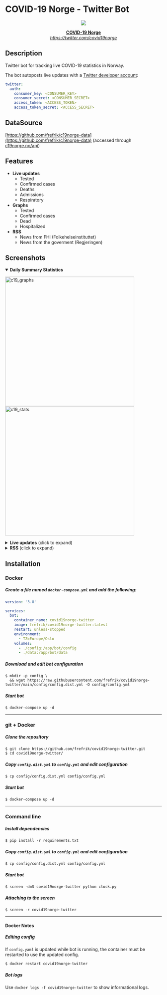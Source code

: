 # COVID-19 Norge - Twitter Bot
<a href="https://twitter.com/covid19norge">
<div align="center">
<img src="https://user-images.githubusercontent.com/11590359/83902735-38810c80-a75d-11ea-94f8-dbc6aff85a61.png"/>

<b>COVID-19 Norge</b><br>
*https://twitter.com/covid19norge*
</div>
</a>

## Description
Twitter bot for tracking live COVID-19 statistics in Norway.

The bot autoposts live updates with a [Twitter developer account](https://developer.twitter.com/en/apply-for-access):
```yaml
twitter:
  auth:
    consumer_key: <CONSUMER_KEY>
    consumer_secret: <CONSUMER_SECRET>
    access_token: <ACCESS_TOKEN>
    access_token_secret: <ACCESS_SECRET>
```

## DataSource
[https://github.com/frefrik/c19norge-data](https://github.com/frefrik/c19norge-data) (accessed through [c19norge.no/api](https://c19norge.no/api))

## Features

- **Live updates**
  - Tested
  - Confirmed cases
  - Deaths
  - Admissions
  - Respiratory
- **Graphs**
  - Tested
  - Confirmed cases
  - Dead
  - Hospitalized
- **RSS**
  - News from FHI (Folkehelseinstituttet)
  - News from the goverment (Regjeringen)

## Screenshots

<details open>
<summary><b>Daily Summary Statistics</b></summary>

<p align="left">
<img width=415 alt="c19_graphs" src="https://user-images.githubusercontent.com/11590359/103143694-0b597300-471c-11eb-820c-ea3ed1913d73.png">
<img width=415 alt="c19_stats" src="https://user-images.githubusercontent.com/11590359/103143687-f846a300-471b-11eb-9e0b-a855099b4057.png">
</p>

</details>

<details>
<summary><b>Live updates</b> (click to expand)</summary>
<p align="left">
<img width=500 alt="c19_live" src="https://user-images.githubusercontent.com/11590359/103143763-3395a180-471d-11eb-9414-8230b4974ffc.png">
</p>
</details>

<details>
<summary><b>RSS</b> (click to expand)</summary>
<p align="left">
 <img width=415 alt="c19_rss-1" src="https://user-images.githubusercontent.com/11590359/103143703-35129a00-471c-11eb-82f4-f802ae3bbd0d.png">
 <img width=415 alt="c19_rss-2" src="https://user-images.githubusercontent.com/11590359/103143731-c1bd5800-471c-11eb-8437-c7a0a2086e91.png">
</p>
</details>

## Installation

### Docker
##### Create a file named `docker-compose.yml` and add the following:
```yaml
version: '3.8'

services:
  bot:
    container_name: covid19norge-twitter
    image: frefrik/covid19norge-twitter:latest
    restart: unless-stopped
    environment:
      - TZ=Europe/Oslo
    volumes:
      - ./config:/app/bot/config
      - ./data:/app/bot/data
```

##### Download and edit bot configuration
```shell
$ mkdir -p config \
  && wget https://raw.githubusercontent.com/frefrik/covid19norge-twitter/main/config/config.dist.yml -O config/config.yml
```

##### Start bot
```shell
$ docker-compose up -d
```

---
### git + Docker
##### Clone the repository
```shell
$ git clone https://github.com/frefrik/covid19norge-twitter.git
$ cd covid19norge-twitter/
```
##### Copy `config.dist.yml` to `config.yml` and edit configuration
```shell
$ cp config/config.dist.yml config/config.yml
```

##### Start bot
```shell
$ docker-compose up -d
```

---
### Command line
##### Install dependencies
```shell
$ pip install -r requirements.txt
```

##### Copy `config.dist.yml` to `config.yml` and edit configuration
```shell
$ cp config/config.dist.yml config/config.yml
```

##### Start bot
```shell
$ screen -dmS covid19norge-twitter python clock.py
```

##### Attaching to the screen
```shell
$ screen -r covid19norge-twitter
```

---

#### Docker Notes
##### Editing config
If `config.yaml` is updated while bot is running, the container must be restarted to use the updated config.
```shell
$ docker restart covid19norge-twitter
```
##### Bot logs
Use `docker logs -f covid19norge-twitter` to show informational logs.
